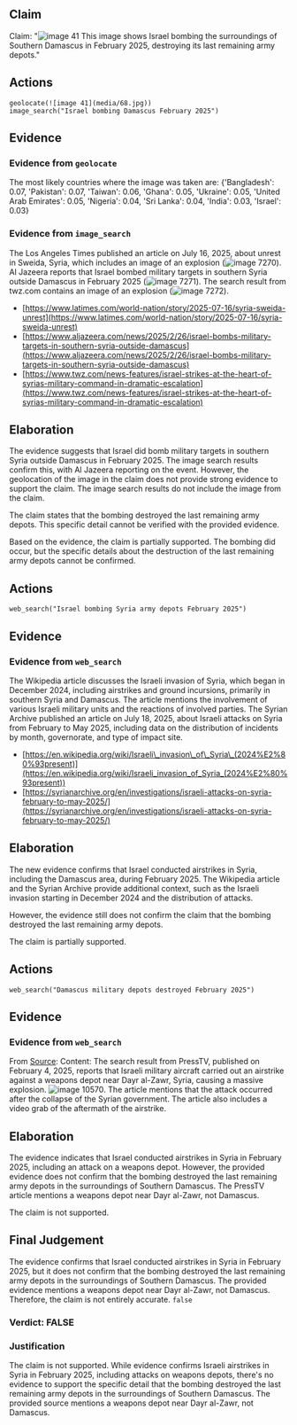 ## Claim
Claim: "![image 41](media/68.jpg) This image shows Israel bombing the surroundings of Southern Damascus in February 2025, destroying its last remaining army depots."

## Actions
```
geolocate(![image 41](media/68.jpg))
image_search("Israel bombing Damascus February 2025")
```

## Evidence
### Evidence from `geolocate`
The most likely countries where the image was taken are: {'Bangladesh': 0.07, 'Pakistan': 0.07, 'Taiwan': 0.06, 'Ghana': 0.05, 'Ukraine': 0.05, 'United Arab Emirates': 0.05, 'Nigeria': 0.04, 'Sri Lanka': 0.04, 'India': 0.03, 'Israel': 0.03}

### Evidence from `image_search`
The Los Angeles Times published an article on July 16, 2025, about unrest in Sweida, Syria, which includes an image of an explosion (![image 7270](media/2025-08-29_21-20-1756502436-403169.jpg)). Al Jazeera reports that Israel bombed military targets in southern Syria outside Damascus in February 2025 (![image 7271](media/2025-08-29_21-20-1756502436-642050.jpg)). The search result from twz.com contains an image of an explosion (![image 7272](media/2025-08-29_21-20-1756502436-814160.jpg)).

*   [https://www.latimes.com/world-nation/story/2025-07-16/syria-sweida-unrest](https://www.latimes.com/world-nation/story/2025-07-16/syria-sweida-unrest)
*   [https://www.aljazeera.com/news/2025/2/26/israel-bombs-military-targets-in-southern-syria-outside-damascus](https://www.aljazeera.com/news/2025/2/26/israel-bombs-military-targets-in-southern-syria-outside-damascus)
*   [https://www.twz.com/news-features/israel-strikes-at-the-heart-of-syrias-military-command-in-dramatic-escalation](https://www.twz.com/news-features/israel-strikes-at-the-heart-of-syrias-military-command-in-dramatic-escalation)


## Elaboration
The evidence suggests that Israel did bomb military targets in southern Syria outside Damascus in February 2025. The image search results confirm this, with Al Jazeera reporting on the event. However, the geolocation of the image in the claim does not provide strong evidence to support the claim. The image search results do not include the image from the claim.

The claim states that the bombing destroyed the last remaining army depots. This specific detail cannot be verified with the provided evidence.

Based on the evidence, the claim is partially supported. The bombing did occur, but the specific details about the destruction of the last remaining army depots cannot be confirmed.


## Actions
```
web_search("Israel bombing Syria army depots February 2025")
```

## Evidence
### Evidence from `web_search`
The Wikipedia article discusses the Israeli invasion of Syria, which began in December 2024, including airstrikes and ground incursions, primarily in southern Syria and Damascus. The article mentions the involvement of various Israeli military units and the reactions of involved parties. The Syrian Archive published an article on July 18, 2025, about Israeli attacks on Syria from February to May 2025, including data on the distribution of incidents by month, governorate, and type of impact site.

*   [https://en.wikipedia.org/wiki/Israeli\_invasion\_of\_Syria\_(2024%E2%80%93present)](https://en.wikipedia.org/wiki/Israeli_invasion_of_Syria_(2024%E2%80%93present))
*   [https://syrianarchive.org/en/investigations/israeli-attacks-on-syria-february-to-may-2025/](https://syrianarchive.org/en/investigations/israeli-attacks-on-syria-february-to-may-2025/)


## Elaboration
The new evidence confirms that Israel conducted airstrikes in Syria, including the Damascus area, during February 2025. The Wikipedia article and the Syrian Archive provide additional context, such as the Israeli invasion starting in December 2024 and the distribution of attacks.

However, the evidence still does not confirm the claim that the bombing destroyed the last remaining army depots.

The claim is partially supported.


## Actions
```
web_search("Damascus military depots destroyed February 2025")
```

## Evidence
### Evidence from `web_search`
From [Source](https://www.presstv.ir/Detail/2025/02/04/742153/Israeli-airstrike-destroys-weapons-depot-in-Syria-s-Dayr-al-Zawr--Reports): 
Content: The search result from PressTV, published on February 4, 2025, reports that Israeli military aircraft carried out an airstrike against a weapons depot near Dayr al-Zawr, Syria, causing a massive explosion. ![image 10570](media/2025-08-30_07-22-1756538565-916403.jpg). The article mentions that the attack occurred after the collapse of the Syrian government. The article also includes a video grab of the aftermath of the airstrike.


## Elaboration
The evidence indicates that Israel conducted airstrikes in Syria in February 2025, including an attack on a weapons depot. However, the provided evidence does not confirm that the bombing destroyed the last remaining army depots in the surroundings of Southern Damascus. The PressTV article mentions a weapons depot near Dayr al-Zawr, not Damascus.

The claim is not supported.


## Final Judgement
The evidence confirms that Israel conducted airstrikes in Syria in February 2025, but it does not confirm that the bombing destroyed the last remaining army depots in the surroundings of Southern Damascus. The provided evidence mentions a weapons depot near Dayr al-Zawr, not Damascus. Therefore, the claim is not entirely accurate. `false`

### Verdict: FALSE

### Justification
The claim is not supported. While evidence confirms Israeli airstrikes in Syria in February 2025, including attacks on weapons depots, there's no evidence to support the specific detail that the bombing destroyed the last remaining army depots in the surroundings of Southern Damascus. The provided source mentions a weapons depot near Dayr al-Zawr, not Damascus.
